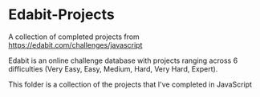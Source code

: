 # Edabit-Projects
A collection of completed projects from https://edabit.com/challenges/javascript

Edabit is an online challenge database with projects ranging across 6 difficulties (Very Easy, Easy, Medium, Hard, Very Hard, Expert).

This folder is a collection of the projects that I've completed in JavaScript
